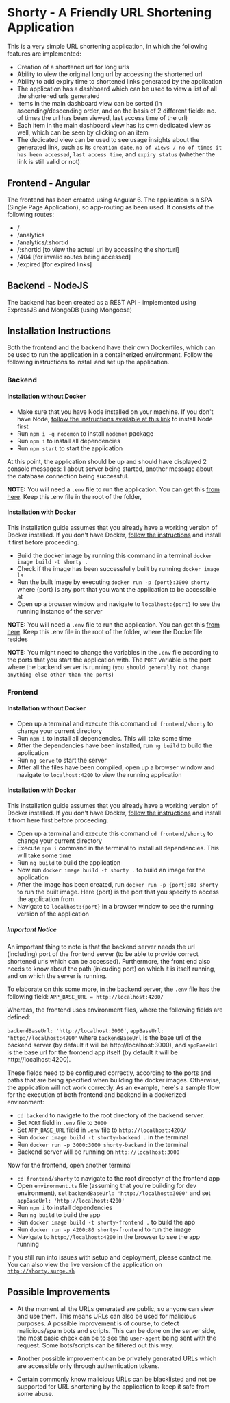 # Shorty - A Friendly URL Shortening Application

This is a very simple URL shortening application, in which the following features are implemented:

* Creation of a shortened url for long urls
* Ability to view the original long url by accessing the shortened url
* Ability to add expiry time to shortened links generated by the application
* The application has a dashboard which can be used to view a list of all the shortened urls generated
* Items in the main dashboard view can be sorted (in ascending/descending order, and on the basis of 2 different fields: no. of times the url has been viewed, last access time of the url)
* Each item in the main dashboard view has its own dedicated view as well, which can be seen by clicking on an item
* The dedicated view can be used to see usage insights about the generated link, such as its `creation date`, `no of views / no of times it has been accessed`, `last access time`, and `expiry status` (whether the link is still valid or not)

## Frontend - Angular

The frontend has been created using Angular 6. The application is a SPA (Single Page Application), so app-routing as been used. It consists of the following routes:

* /
* /analytics
* /analytics/:shortid
* /:shortid [to view the actual url by accessing the shorturl]
* /404 [for invalid routes being accessed]
* /expired [for expired links]

## Backend - NodeJS

The backend has been created as a REST API - implemented using ExpressJS and MongoDB (using Mongoose)

## Installation Instructions

Both the frontend and the backend have their own Dockerfiles, which can be used to run the application in a containerized environment. Follow the following instructions to install and set up the application.

### Backend

#### Installation without Docker

* Make sure that you have Node installed on your machine. If you don't have Node, [follow the instructions available at this link](https://nodejs.org/en/download/) to install Node first
* Run `npm i -g nodemon` to install `nodemon` package
* Run `npm i` to install all dependencies
* Run `npm start` to start the application

At this point, the application should be up and should have displayed 2 console messages: 1 about server being started, another message about the database connection being successful.

**NOTE:** You will need a `.env` file to run the application. You can get this [from here](https://gist.github.com/mahamshahid18/b40a8494e60a7c55473c1c857be62a37). Keep this .env file in the root of the folder,

#### Installation with Docker

This installation guide assumes that you already have a working version of Docker installed. If you don't have Docker, [follow the instructions](https://www.docker.com/get-started) and install it first before proceeding.

* Build the docker image by running this command in a terminal `docker image build -t shorty .`
* Check if the image has been successfully built by running `docker image ls`
* Run the built image by executing `docker run -p {port}:3000 shorty` where {port} is any port that you want the application to be accessible at
* Open up a browser window and navigate to `localhost:{port}` to see the running instance of the server

**NOTE:** You will need a `.env` file to run the application. You can get this [from here](https://gist.github.com/mahamshahid18/b40a8494e60a7c55473c1c857be62a37). Keep this .env file in the root of the folder, where the Dockerfile resides

**NOTE:** You might need to change the variables in the `.env` file according to the ports that you start the application with. The `PORT` variable is the port where the backend server is running (`you should generally not change anything else other than the ports`)


### Frontend

#### Installation without Docker

* Open up a terminal and execute this command `cd frontend/shorty` to change your current directory
* Run `npm i` to install all dependencies. This will take some time
* After the dependencies have been installed, run `ng build` to build the application
* Run `ng serve` to start the server
* After all the files have been compiled, open up a browser window and navigate to `localhost:4200` to view the running application

#### Installation with Docker

This installation guide assumes that you already have a working version of Docker installed. If you don't have Docker, [follow the instructions](https://www.docker.com/get-started) and install it from here first before proceeding.

* Open up a terminal and execute this command `cd frontend/shorty` to change your current directory
* Execute `npm i` command in the terminal to install all dependencies. This will take some time
* Run `ng build` to build the application
* Now run `docker image build -t shorty .` to build an image for the application
* After the image has been created, run `docker run -p {port}:80 shorty` to run the built image. Here {port} is the port that you specify to access the application from.
* Navigate to `localhost:{port}` in a browser window to see the running version of the application

##### Important Notice

An important thing to note is that the backend server needs the url (including) port of the frontend server (to be able to provide correct shortened urls which can be accessed). Furthermore, the front end also needs to know about the path (inlcuding port) on which it is itself running, and on which the server is running.

To elaborate on this some more, in the backend server, the `.env` file has the following field:
`APP_BASE_URL = http://localhost:4200/`

Whereas, the frontend uses environment files, where the following fields are defined:

`backendBaseUrl: 'http://localhost:3000'`, `appBaseUrl: 'http://localhost:4200'` where `backendBaseUrl` is the base url of the backend server (by default it will be http://localhost:3000), and `appBaseUrl` is the base url for the frontend app itself (by default it will be http://localhost:4200).

These fields need to be configured correctly, according to the ports and paths that are being specified when building the docker images. Otherwise, the application will not work correctly. As an example, here's a sample flow for the execution of both frontend and backend in a dockerized environment:

* `cd backend` to navigate to the root directory of the backend server.
* Set `PORT` field in `.env` file to `3000`
* Set `APP_BASE_URL` field in `.env` file to `http://localhost:4200/`
* Run `docker image build -t shorty-backend .` in the terminal
* Run `docker run -p 3000:3000 shorty-backend` in the terminal
* Backend server will be running on `http://localhost:3000`

Now for the frontend, open another terminal

* `cd frontend/shorty` to navigate to the root direcotyr of the frontend app
* Open `environment.ts` file (assuming that you're building for dev environment), set `backendBaseUrl: 'http://localhost:3000'` and set `appBaseUrl: 'http://localhost:4200'`
* Run `npm i` to install dependencies
* Run `ng build` to build the app
* Run `docker image build -t shorty-frontend .` to build the app
* Run `docker run -p 4200:80 shorty-frontend` to run the image
* Navigate to `http://localhost:4200` in the browser to see the app running

If you still run into issues with setup and deployment, please contact me. You can also view the live version of the application on [`http://shorty.surge.sh`](http://shorty.surge.sh)

## Possible Improvements

* At the moment all the URLs generated are public, so anyone can view and use them. This means URLs can also be used for malicious purposes. A possible improvement is of course, to detect malicious/spam bots and scripts. This can be done on the server side, the most basic check can be to see the `user-agent` being sent with the request. Some bots/scripts can be filtered out this way.

* Another possible improvement can be privately generated URLs which are accessible only through authentication tokens.

* Certain commonly know malicious URLs can be blacklisted and not be supported for URL shortening by the application to keep it safe from some abuse.